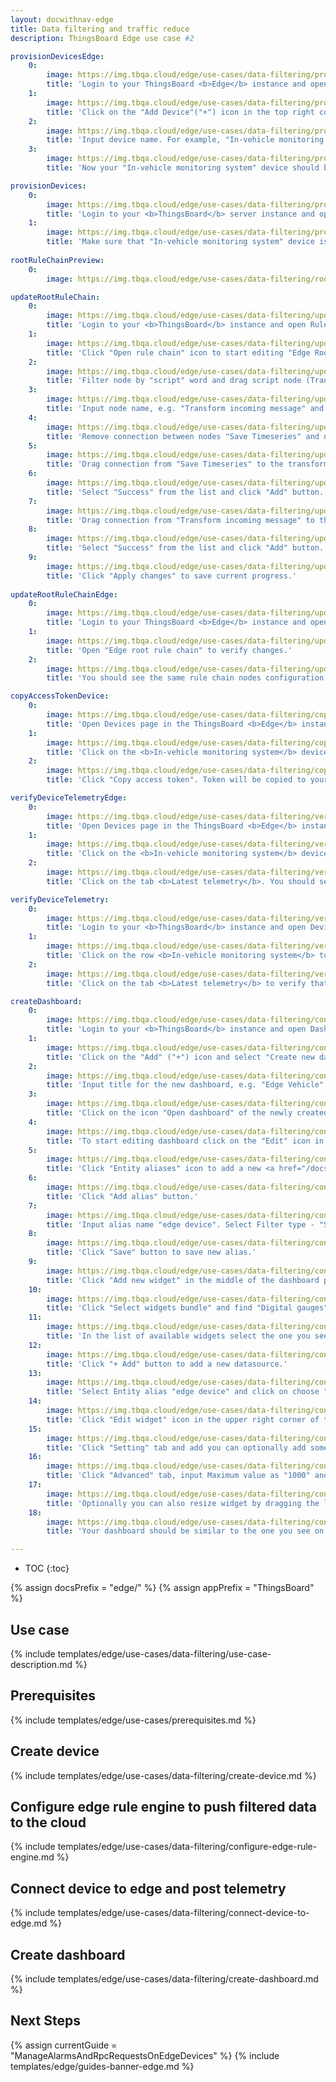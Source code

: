 ```yaml
---
layout: docwithnav-edge
title: Data filtering and traffic reduce
description: ThingsBoard Edge use case #2

provisionDevicesEdge:
    0:
        image: https://img.tbqa.cloud/edge/use-cases/data-filtering/provision-devices-item-1.png
        title: 'Login to your ThingsBoard <b>Edge</b> instance and open Devices page.'
    1:
        image: https://img.tbqa.cloud/edge/use-cases/data-filtering/provision-devices-item-2.png
        title: 'Click on the "Add Device"("+") icon in the top right corner of the table.'
    2:
        image: https://img.tbqa.cloud/edge/use-cases/data-filtering/provision-devices-item-3.png
        title: 'Input device name. For example, "In-vehicle monitoring system". Click "Add" to add the device.'
    3:
        image: https://img.tbqa.cloud/edge/use-cases/data-filtering/provision-devices-item-4.png
        title: 'Now your "In-vehicle monitoring system" device should be in the devices table.'

provisionDevices:    
    0:
        image: https://img.tbqa.cloud/edge/use-cases/data-filtering/provision-devices-item-5.png
        title: 'Login to your <b>ThingsBoard</b> server instance and open Devices page.'
    1:
        image: https://img.tbqa.cloud/edge/use-cases/data-filtering/provision-devices-item-6.png
        title: 'Make sure that "In-vehicle monitoring system" device is in the devices list.'
        
rootRuleChainPreview:
    0:
        image: https://img.tbqa.cloud/edge/use-cases/data-filtering/root-rule-chain.png

updateRootRuleChain:
    0:
        image: https://img.tbqa.cloud/edge/use-cases/data-filtering/update-root-item-1.png
        title: 'Login to your <b>ThingsBoard</b> instance and open Rule chain templates page.'
    1:
        image: https://img.tbqa.cloud/edge/use-cases/data-filtering/update-root-item-2.png
        title: 'Click "Open rule chain" icon to start editing "Edge Root Rule Chain".'
    2:
        image: https://img.tbqa.cloud/edge/use-cases/data-filtering/update-root-item-3.png
        title: 'Filter node by "script" word and drag script node (Transformation) to rule chain.'
    3:
        image: https://img.tbqa.cloud/edge/use-cases/data-filtering/update-root-item-4.png
        title: 'Input node name, e.g. "Transform incoming message" and add <b>JavaScript</b> code (you can copy and paste it from the snippet above) to send further only "distance" readings. Click "Add" to proceed.'
    4:
        image: https://img.tbqa.cloud/edge/use-cases/data-filtering/update-root-item-5.png
        title: 'Remove connection between nodes "Save Timeseries" and newly added script node.'
    5:
        image: https://img.tbqa.cloud/edge/use-cases/data-filtering/update-root-item-6.png
        title: 'Drag connection from "Save Timeseries" to the transformation script node.'
    6:
        image: https://img.tbqa.cloud/edge/use-cases/data-filtering/update-root-item-7.png
        title: 'Select "Success" from the list and click "Add" button.'
    7:
        image: https://img.tbqa.cloud/edge/use-cases/data-filtering/update-root-item-8.png
        title: 'Drag connection from "Transform incoming message" to the "Push to cloud" node  the list and click "Add" button.'
    8:
        image: https://img.tbqa.cloud/edge/use-cases/data-filtering/update-root-item-9.png
        title: 'Select "Success" from the list and click "Add" button.'
    9:
        image: https://img.tbqa.cloud/edge/use-cases/data-filtering/update-root-item-10.png
        title: 'Click "Apply changes" to save current progress.'
        
updateRootRuleChainEdge:
    0:
        image: https://img.tbqa.cloud/edge/use-cases/data-filtering/update-root-item-11.png
        title: 'Login to your ThingsBoard <b>Edge</b> instance and open Rule chains page.'
    1:
        image: https://img.tbqa.cloud/edge/use-cases/data-filtering/update-root-item-12.png
        title: 'Open "Edge root rule chain" to verify changes.'
    2:
        image: https://img.tbqa.cloud/edge/use-cases/data-filtering/update-root-item-13.png
        title: 'You should see the same rule chain nodes configuration as on the cloud.'

copyAccessTokenDevice:
    0:
        image: https://img.tbqa.cloud/edge/use-cases/data-filtering/copy-access-token-item-1.png
        title: 'Open Devices page in the ThingsBoard <b>Edge</b> instance.'
    1:
        image: https://img.tbqa.cloud/edge/use-cases/data-filtering/copy-access-token-item-2.png
        title: 'Click on the <b>In-vehicle monitoring system</b> device row in the table to open device details.'
    2:
        image: https://img.tbqa.cloud/edge/use-cases/data-filtering/copy-access-token-item-3.png
        title: 'Click "Copy access token". Token will be copied to your clipboard. Save it to a safe place.'

verifyDeviceTelemetryEdge:
    0:
        image: https://img.tbqa.cloud/edge/use-cases/data-filtering/verify-device-telemetry-item-1.png
        title: 'Open Devices page in the ThingsBoard <b>Edge</b> instance.'
    1:
        image: https://img.tbqa.cloud/edge/use-cases/data-filtering/verify-device-telemetry-item-2.png
        title: 'Click on the <b>In-vehicle monitoring system</b> device row in the table to open device details.'
    2:
        image: https://img.tbqa.cloud/edge/use-cases/data-filtering/verify-device-telemetry-item-3.png
        title: 'Click on the tab <b>Latest telemetry</b>. You should see the telemetry constantly generated by the Python script.'

verifyDeviceTelemetry:
    0:
        image: https://img.tbqa.cloud/edge/use-cases/data-filtering/verify-device-telemetry-item-4.png
        title: 'Login to your <b>ThingsBoard</b> instance and open Devices page.'
    1:
        image: https://img.tbqa.cloud/edge/use-cases/data-filtering/verify-device-telemetry-item-5.png
        title: 'Click on the row <b>In-vehicle monitoring system</b> to open device details.'
    2:
        image: https://img.tbqa.cloud/edge/use-cases/data-filtering/verify-device-telemetry-item-6.png
        title: 'Click on the tab <b>Latest telemetry</b> to verify that distance readings are pushed successfully from the edge to the cloud.'

createDashboard:
    0:
        image: https://img.tbqa.cloud/edge/use-cases/data-filtering/configure-dashboards-item-1.png
        title: 'Login to your <b>ThingsBoard</b> instance and open Dashboards page.'
    1:
        image: https://img.tbqa.cloud/edge/use-cases/data-filtering/configure-dashboards-item-2.png
        title: 'Click on the "Add" ("+") icon and select "Create new dashboard".'
    2:
        image: https://img.tbqa.cloud/edge/use-cases/data-filtering/configure-dashboards-item-3.png
        title: 'Input title for the new dashboard, e.g. "Edge Vehicle" and click "Add".'
    3:
        image: https://img.tbqa.cloud/edge/use-cases/data-filtering/configure-dashboards-item-4.png
        title: 'Click on the icon "Open dashboard" of the newly created dashboard.'
    4:
        image: https://img.tbqa.cloud/edge/use-cases/data-filtering/configure-dashboards-item-5.png
        title: 'To start editing dashboard click on the "Edit" icon in the lower right corner.'
    5:
        image: https://img.tbqa.cloud/edge/use-cases/data-filtering/configure-dashboards-item-6.png
        title: 'Click "Entity aliases" icon to add a new <a href="/docs/user-guide/ui/aliases/" target="_blank">alias</a> in order to visualize data on the dashboard.'
    6:
        image: https://img.tbqa.cloud/edge/use-cases/data-filtering/configure-dashboards-item-7.png
        title: 'Click "Add alias" button.'
    7:
        image: https://img.tbqa.cloud/edge/use-cases/data-filtering/configure-dashboards-item-8.png
        title: 'Input alias name "edge device". Select Filter type - "Single entity", Type - "Device", Device - "In-vehicle monitoring system". Then click "Add" button.'
    8:
        image: https://img.tbqa.cloud/edge/use-cases/data-filtering/configure-dashboards-item-9.png
        title: 'Click "Save" button to save new alias.'
    9:
        image: https://img.tbqa.cloud/edge/use-cases/data-filtering/configure-dashboards-item-10.png
        title: 'Click "Add new widget" in the middle of the dashboard page.'
    10:
        image: https://img.tbqa.cloud/edge/use-cases/data-filtering/configure-dashboards-item-11.png
        title: 'Click "Select widgets bundle" and find "Digital gauges".'
    11:
        image: https://img.tbqa.cloud/edge/use-cases/data-filtering/configure-dashboards-item-12.png
        title: 'In the list of available widgets select the one you see on the image. Click "+ Add" button to add a datasource for the widget.'
    12:
        image: https://img.tbqa.cloud/edge/use-cases/data-filtering/configure-dashboards-item-13.png
        title: 'Click "+ Add" button to add a new datasource.'
    13:
        image: https://img.tbqa.cloud/edge/use-cases/data-filtering/configure-dashboards-item-14.png
        title: 'Select Entity alias "edge device" and click on choose "distance" as device timeseries.'
    14:
        image: https://img.tbqa.cloud/edge/use-cases/data-filtering/configure-dashboards-item-15.png
        title: 'Click "Edit widget" icon in the upper right corner of the widget to add style.'
    15:
        image: https://img.tbqa.cloud/edge/use-cases/data-filtering/configure-dashboards-item-16.png
        title: 'Click "Setting" tab and add you can optionally add some title, icon and display configurations as show on the image.'
    16:
        image: https://img.tbqa.cloud/edge/use-cases/data-filtering/configure-dashboards-item-17.png
        title: 'Click "Advanced" tab, input Maximum value as "1000" and Unit title as "MLS". Then click "Apply changes" and close the card.'
    17:
        image: https://img.tbqa.cloud/edge/use-cases/data-filtering/configure-dashboards-item-18.png
        title: 'Optionally you can also resize widget by dragging the left bottom corner of the widget. Do not forget to click "Apply changes" icon to save current progress.'
    18:
        image: https://img.tbqa.cloud/edge/use-cases/data-filtering/configure-dashboards-item-19.png
        title: 'Your dashboard should be similar to the one you see on the image.'

---
```

* TOC
{:toc}

{% assign docsPrefix = "edge/" %}
{% assign appPrefix = "ThingsBoard" %}

## Use case

{% include templates/edge/use-cases/data-filtering/use-case-description.md %}

## Prerequisites

{% include templates/edge/use-cases/prerequisites.md %}

## Create device

{% include templates/edge/use-cases/data-filtering/create-device.md %}

## Configure edge rule engine to push filtered data to the cloud

{% include templates/edge/use-cases/data-filtering/configure-edge-rule-engine.md %}

## Connect device to edge and post telemetry

{% include templates/edge/use-cases/data-filtering/connect-device-to-edge.md %}

## Create dashboard

{% include templates/edge/use-cases/data-filtering/create-dashboard.md %}

## Next Steps

{% assign currentGuide = "ManageAlarmsAndRpcRequestsOnEdgeDevices" %}
{% include templates/edge/guides-banner-edge.md %}
